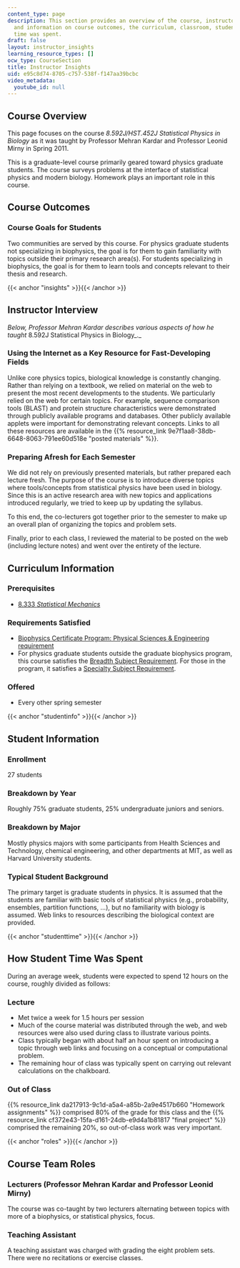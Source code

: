 ```yaml
---
content_type: page
description: This section provides an overview of the course, instructor insights,
  and information on course outcomes, the curriculum, classroom, students, and how
  time was spent.
draft: false
layout: instructor_insights
learning_resource_types: []
ocw_type: CourseSection
title: Instructor Insights
uid: e95c8d74-8705-c757-538f-f147aa39bcbc
video_metadata:
  youtube_id: null
---
```

## Course Overview

This page focuses on the course _8.592J/HST.452J_ _Statistical Physics in Biology_ as it was taught by Professor Mehran Kardar and Professor Leonid Mirny in Spring 2011.

This is a graduate-level course primarily geared toward physics graduate students. The course surveys problems at the interface of statistical physics and modern biology. Homework plays an important role in this course.

## Course Outcomes

### Course Goals for Students

Two communities are served by this course. For physics graduate students not specializing in biophysics, the goal is for them to gain familiarity with topics outside their primary research area(s). For students specializing in biophysics, the goal is for them to learn tools and concepts relevant to their thesis and research.

{{< anchor "insights" >}}{{< /anchor >}}

## Instructor Interview

_Below, Professor Mehran Kardar describes various aspects of how he taught_ 8.592J Statistical Physics in Biology_._

### Using the Internet as a Key Resource for Fast-Developing Fields

Unlike core physics topics, biological knowledge is constantly changing. Rather than relying on a textbook, we relied on material on the web to present the most recent developments to the students. We particularly relied on the web for certain topics. For example, sequence comparison tools (BLAST) and protein structure characteristics were demonstrated through publicly available programs and databases. Other publicly available applets were important for demonstrating relevant concepts. Links to all these resources are available in the {{% resource_link 9e7f1aa8-38db-6648-8063-791ee60d518e "posted materials" %}}.

### Preparing Afresh for Each Semester

We did not rely on previously presented materials, but rather prepared each lecture fresh. The purpose of the course is to introduce diverse topics where tools/concepts from statistical physics have been used in biology. Since this is an active research area with new topics and applications introduced regularly, we tried to keep up by updating the syllabus.

To this end, the co-lecturers got together prior to the semester to make up an overall plan of organizing the topics and problem sets.

Finally, prior to each class, I reviewed the material to be posted on the web (including lecture notes) and went over the entirety of the lecture.

## Curriculum Information

### Prerequisites

- [8.333 _Statistical Mechanics_](/courses/8-333-statistical-mechanics-i-statistical-mechanics-of-particles-fall-2013)

### Requirements Satisfied

- [Biophysics Certificate Program: Physical Sciences & Engineering requirement](http://biophysics.mit.edu/MIT_Biophysics/Certificate_Program.html)
- For physics graduate students outside the graduate biophysics program, this course satisfies the [Breadth Subject Requirement](http://web.mit.edu/physics/current/graduate/doctoral.html#breadth). For those in the program, it satisfies a [Specialty Subject Requirement](http://web.mit.edu/physics/current/graduate/doctoral.html#specialty).

### Offered

- Every other spring semester

{{< anchor "studentinfo" >}}{{< /anchor >}}

## Student Information

### Enrollment

27 students

### Breakdown by Year

Roughly 75% graduate students, 25% undergraduate juniors and seniors.

### Breakdown by Major

Mostly physics majors with some participants from Health Sciences and Technology, chemical engineering, and other departments at MIT, as well as Harvard University students.

### Typical Student Background

The primary target is graduate students in physics. It is assumed that the students are familiar with basic tools of statistical physics (e.g., probability, ensembles, partition functions, …), but no familiarity with biology is assumed. Web links to resources describing the biological context are provided.

{{< anchor "studenttime" >}}{{< /anchor >}}

## How Student Time Was Spent

During an average week, students were expected to spend 12 hours on the course, roughly divided as follows:

### Lecture

- Met twice a week for 1.5 hours per session
- Much of the course material was distributed through the web, and web resources were also used during class to illustrate various points.
- Class typically began with about half an hour spent on introducing a topic through web links and focusing on a conceptual or computational problem.
- The remaining hour of class was typically spent on carrying out relevant calculations on the chalkboard.

### Out of Class

{{% resource_link da217913-9c1d-a5a4-a85b-2a9e4517b660 "Homework assignments" %}} comprised 80% of the grade for this class and the {{% resource_link cf372e43-15fa-d161-24db-e9d4a1b81817 "final project" %}} comprised the remaining 20%, so out-of-class work was very important.

{{< anchor "roles" >}}{{< /anchor >}}

## Course Team Roles

### Lecturers (Professor Mehran Kardar and Professor Leonid Mirny)

The course was co-taught by two lecturers alternating between topics with more of a biophysics, or statistical physics, focus.

### Teaching Assistant

A teaching assistant was charged with grading the eight problem sets. There were no recitations or exercise classes.